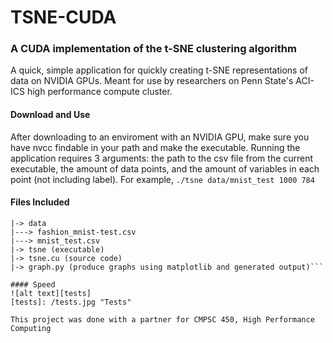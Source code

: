 # TSNE-CUDA
### A CUDA implementation of the t-SNE clustering algorithm

A quick, simple application for quickly creating t-SNE representations of data on NVIDIA GPUs. Meant for use by researchers on Penn State's ACI-ICS high performance compute cluster.

#### Download and Use

After downloading to an enviroment with an NVIDIA GPU, make sure you have nvcc findable in your path and make the executable. Running the application requires 3 arguments: the path to the csv file from the current executable, the amount of data points, and the amount of variables in each point (not including label). For example,
```./tsne data/mnist_test 1000 784```

#### Files Included
```TSNE-CUDA
|-> data
|---> fashion_mnist-test.csv 
|---> mnist_test.csv
|-> tsne (executable)
|-> tsne.cu (source code)
|-> graph.py (produce graphs using matplotlib and generated output)```

#### Speed
![alt text][tests]
[tests]: /tests.jpg "Tests"

This project was done with a partner for CMPSC 450, High Performance Computing
